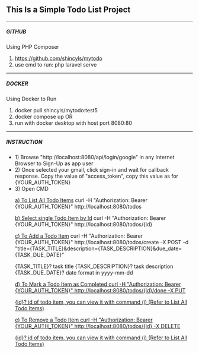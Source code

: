 <h2>This Is a Simple Todo List Project</h2>

<hr>

<h5>GITHUB</h5>

Using PHP Composer 
1) https://github.com/shincyls/mytodo
2) use cmd to run: php laravel serve

<hr>

<h5>DOCKER</h5>

Using Docker to Run
1) docker pull shincyls/mytodo:test5
2) docker compose up
OR
1) run with docker desktop with host port 8080:80

<hr>

<h5>INSTRUCTION</h5>

<ul>
<li>
1) Browse "http://localhost:8080/api/login/google" in any Internet Browser to Sign-Up as app user
</li>
<li>
2) Once selected your gmail, click sign-in and wait for callback response.
Copy the value of "access_token", copy this value as for {YOUR_AUTH_TOKEN}
</li>
<li>
3) Open CMD
   
<u>a) To List All Todo Items</u>
curl -H "Authorization: Bearer {YOUR_AUTH_TOKEN}" http://localhost:8080/todos

<u>b) Select single Todo Item by Id</u>
curl -H "Authorization: Bearer {YOUR_AUTH_TOKEN}" http://localhost:8080/todos/{id}

<u>c) To Add a Todo Item</u>
curl -H "Authorization: Bearer {YOUR_AUTH_TOKEN}" http://localhost:8080/todos/create -X POST 
-d "title={TASK_TITLE}&description={TASK_DESCRIPTION}&due_date={TASK_DUE_DATE}"

{TASK_TITLE}? task title
{TASK_DESCRIPTION}? task description
{TASK_DUE_DATE}? date format in yyyy-mm-dd

<u>d) To Mark a Todo Item as Completed
curl -H "Authorization: Bearer {YOUR_AUTH_TOKEN}" http://localhost:8080/todos/{id}/done -X PUT

{id}? id of todo item, you can view it with command (i) (Refer to List All Todo Items)

<u>e) To Remove a Todo Item</u>
curl -H "Authorization: Bearer {YOUR_AUTH_TOKEN}" http://localhost:8080/todos/{id} -X DELETE

{id}? id of todo item, you can view it with command (i) (Refer to List All Todo Items)

</li>
</ul>

